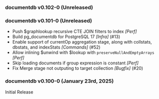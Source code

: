 ### documentdb v0.102-0 (Unreleased) ###

### documentdb v0.101-0 (Unreleased) ###
* Push $graphlookup recursive CTE JOIN filters to index *[Perf]*
* Build pg_documentdb for PostgreSQL 17 *[Infra]* (#13)
* Enable support of currentOp aggregation stage, along with collstats, dbstats, and indexStats *[Commands]* (#52)
* Allow inlining $unwind with $lookup with `preserveNullAndEmptyArrays` *[Perf]*
* Skip loading documents if group expression is constant *[Perf]* 
* Fix Merge stage not outputing to target collection *[Bugfix]* (#20)

### documentdb v0.100-0 (January 23rd, 2025) ###
Initial Release 